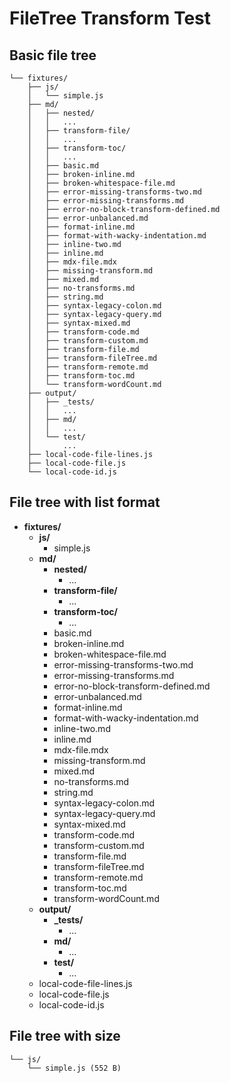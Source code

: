 # FileTree Transform Test

## Basic file tree

<!-- doc-gen fileTree src="../../fixtures" maxDepth=2 -->
```
└── fixtures/
    ├── js/
    │   └── simple.js
    ├── md/
    │   ├── nested/
    │   │   ...
    │   ├── transform-file/
    │   │   ...
    │   ├── transform-toc/
    │   │   ...
    │   ├── basic.md
    │   ├── broken-inline.md
    │   ├── broken-whitespace-file.md
    │   ├── error-missing-transforms-two.md
    │   ├── error-missing-transforms.md
    │   ├── error-no-block-transform-defined.md
    │   ├── error-unbalanced.md
    │   ├── format-inline.md
    │   ├── format-with-wacky-indentation.md
    │   ├── inline-two.md
    │   ├── inline.md
    │   ├── mdx-file.mdx
    │   ├── missing-transform.md
    │   ├── mixed.md
    │   ├── no-transforms.md
    │   ├── string.md
    │   ├── syntax-legacy-colon.md
    │   ├── syntax-legacy-query.md
    │   ├── syntax-mixed.md
    │   ├── transform-code.md
    │   ├── transform-custom.md
    │   ├── transform-file.md
    │   ├── transform-fileTree.md
    │   ├── transform-remote.md
    │   ├── transform-toc.md
    │   └── transform-wordCount.md
    ├── output/
    │   ├── _tests/
    │   │   ...
    │   ├── md/
    │   │   ...
    │   └── test/
    │       ...
    ├── local-code-file-lines.js
    ├── local-code-file.js
    └── local-code-id.js
```
<!-- end-doc-gen -->

## File tree with list format

<!-- doc-gen fileTree src="../../fixtures" maxDepth=2 format="list" -->
- **fixtures/**
  - **js/**
    - simple.js
  - **md/**
    - **nested/**
      - ...
    - **transform-file/**
      - ...
    - **transform-toc/**
      - ...
    - basic.md
    - broken-inline.md
    - broken-whitespace-file.md
    - error-missing-transforms-two.md
    - error-missing-transforms.md
    - error-no-block-transform-defined.md
    - error-unbalanced.md
    - format-inline.md
    - format-with-wacky-indentation.md
    - inline-two.md
    - inline.md
    - mdx-file.mdx
    - missing-transform.md
    - mixed.md
    - no-transforms.md
    - string.md
    - syntax-legacy-colon.md
    - syntax-legacy-query.md
    - syntax-mixed.md
    - transform-code.md
    - transform-custom.md
    - transform-file.md
    - transform-fileTree.md
    - transform-remote.md
    - transform-toc.md
    - transform-wordCount.md
  - **output/**
    - **_tests/**
      - ...
    - **md/**
      - ...
    - **test/**
      - ...
  - local-code-file-lines.js
  - local-code-file.js
  - local-code-id.js
<!-- end-doc-gen -->

## File tree with size

<!-- doc-gen fileTree src="../../fixtures/js" showSize=true -->
```
└── js/
    └── simple.js (552 B)
```
<!-- end-doc-gen -->